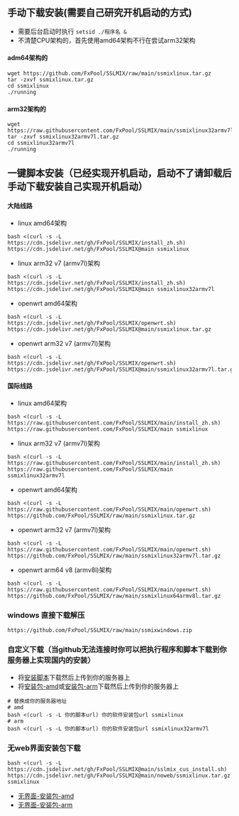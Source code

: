[安装脚本]:https://github.com/FxPool/SSLMIX/raw/main/sslmix_cus_install.sh
[安装包-amd]:https://github.com/FxPool/SSLMIX/raw/main/ssmixlinux.tar.gz
[安装包-arm]:https://github.com/FxPool/SSLMIX/raw/main/ssmixlinux32armv7l.tar.gz
[无界面-安装包-amd]:https://github.com/FxPool/SSLMIX/raw/main/noweb/ssmixlinux.tar.gz
[无界面-安装包-arm]:https://github.com/FxPool/SSLMIX/raw/main/noweb/ssmixlinux32armv7l.tar.gz
##  手动下载安装(需要自己研究开机启动的方式)
- 需要后台启动时执行 `setsid ./程序名 &`
- 不清楚CPU架构的，首先使用amd64架构不行在尝试arm32架构
#### adm64架构的
```shell
wget https://github.com/FxPool/SSLMIX/raw/main/ssmixlinux.tar.gz
tar -zxvf ssmixlinux.tar.gz
cd ssmixlinux
./running
```
#### arm32架构的
```shell
wget https://raw.githubusercontent.com/FxPool/SSLMIX/main/ssmixlinux32armv7l.tar.gz
tar -zxvf ssmixlinux32armv7l.tar.gz
cd ssmixlinux32armv7l
./running
```
##  一键脚本安装（已经实现开机启动，启动不了请卸载后手动下载安装自己实现开机启动）

#### 大陆线路

* linux amd64架构
```shell
bash <(curl -s -L https://cdn.jsdelivr.net/gh/FxPool/SSLMIX/install_zh.sh) https://cdn.jsdelivr.net/gh/FxPool/SSLMIX@main ssmixlinux
```
* linux arm32 v7 (armv7l)架构
```shell
bash <(curl -s -L https://cdn.jsdelivr.net/gh/FxPool/SSLMIX/install_zh.sh) https://cdn.jsdelivr.net/gh/FxPool/SSLMIX@main ssmixlinux32armv7l
```
* openwrt amd64架构
```shell
bash <(curl -s -L https://cdn.jsdelivr.net/gh/FxPool/SSLMIX/openwrt.sh) https://cdn.jsdelivr.net/gh/FxPool/SSLMIX@main/ssmixlinux.tar.gz
```
* openwrt arm32 v7 (armv7l)架构
```shell
bash <(curl -s -L https://cdn.jsdelivr.net/gh/FxPool/SSLMIX/openwrt.sh) https://cdn.jsdelivr.net/gh/FxPool/SSLMIX@main/ssmixlinux32armv7l.tar.gz
```

#### 国际线路

* linux amd64架构

```shell
bash <(curl -s -L https://raw.githubusercontent.com/FxPool/SSLMIX/main/install_zh.sh) https://raw.githubusercontent.com/FxPool/SSLMIX/main ssmixlinux
```

* linux arm32 v7 (armv7l)架构

```shell
bash <(curl -s -L https://raw.githubusercontent.com/FxPool/SSLMIX/main/install_zh.sh) https://raw.githubusercontent.com/FxPool/SSLMIX/main ssmixlinux32armv7l
```

* openwrt amd64架构

```shell
bash <(curl -s -L https://raw.githubusercontent.com/FxPool/SSLMIX/main/openwrt.sh) https://github.com/FxPool/SSLMIX/raw/main/ssmixlinux.tar.gz
```

* openwrt arm32 v7 (armv7l)架构

```shell
bash <(curl -s -L https://raw.githubusercontent.com/FxPool/SSLMIX/main/openwrt.sh) https://github.com/FxPool/SSLMIX/raw/main/ssmixlinux32armv7l.tar.gz
```
* openwrt arm64 v8 (armv8l)架构

```shell
bash <(curl -s -L https://raw.githubusercontent.com/FxPool/SSLMIX/main/openwrt.sh) https://github.com/FxPool/SSLMIX/raw/main/ssmixlinux64armv8l.tar.gz
```

### windows 直接下载解压

```shell
https://github.com/FxPool/SSLMIX/raw/main/ssmixwindows.zip
```


### 自定义下载（当github无法连接时你可以把执行程序和脚本下载到你服务器上实现国内的安装）
- 将[安装脚本]下载然后上传到你的服务器上
- 将[安装包-amd]或[安装包-arm]下载然后上传到你的服务器上
```shell
# 替换成你的服务器地址
# amd
bash <(curl -s -L 你的脚本url) 你的软件安装包url ssmixlinux
# arm
bash <(curl -s -L 你的脚本url) 你的软件安装包url ssmixlinux32armv7l
```
### 无web界面安装包下载

```shell
bash <(curl -s -L https://cdn.jsdelivr.net/gh/FxPool/SSLMIX@main/sslmix_cus_install.sh) https://cdn.jsdelivr.net/gh/FxPool/SSLMIX@main/noweb/ssmixlinux.tar.gz ssmixlinux
```
- [无界面-安装包-amd]
- [无界面-安装包-arm]

